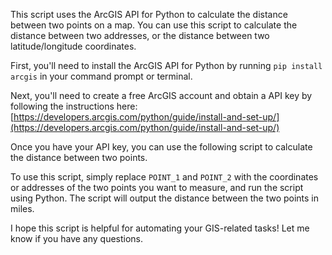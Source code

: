 This script uses the ArcGIS API for Python to calculate the distance between two points on a map. You can use this script to calculate the distance between two addresses, or the distance between two latitude/longitude coordinates.

First, you'll need to install the ArcGIS API for Python by running `pip install arcgis` in your command prompt or terminal.

Next, you'll need to create a free ArcGIS account and obtain a API key by following the instructions here: [https://developers.arcgis.com/python/guide/install-and-set-up/](https://developers.arcgis.com/python/guide/install-and-set-up/)

Once you have your API key, you can use the following script to calculate the distance between two points.

To use this script, simply replace `POINT_1` and `POINT_2` with the coordinates or addresses of the two points you want to measure, and run the script using Python. The script will output the distance between the two points in miles.

I hope this script is helpful for automating your GIS-related tasks! Let me know if you have any questions.
